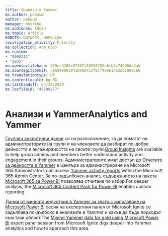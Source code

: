 ```yaml
---
title: Анализи и Yammer
ms.author: pebaum
author: pebaum
manager: mnirkhe
ms.audience: Admin
ms.topic: article
ROBOTS: NOINDEX, NOFOLLOW
localization_priority: Priority
ms.collection: Adm_O365
ms.custom:
- "9000311"
- "1935"
ms.openlocfilehash: 269cc3269c97207f83598790c8cb4c74898da5ab
ms.sourcegitcommit: cead49883943b0eb413f8cf4be617a32b5099cb6
ms.translationtype: HT
ms.contentlocale: bg-BG
ms.lasthandoff: 04/24/2020
ms.locfileid: "43799277"
---
```

# <a name="analytics-and-yammer"></a><span data-ttu-id="0f9b0-102">Анализи и Yammer</span><span class="sxs-lookup"><span data-stu-id="0f9b0-102">Analytics and Yammer</span></span>

<span data-ttu-id="0f9b0-103">[Групови аналитични данни](https://support.office.com/article/view-group-insights-in-yammer-73f9fa6d-d442-4f25-9194-d5317c9328ab) са на разположение, за да помагат на администраторите на групи и на членовете да разбират по-добре дейността и ангажираността на своите групи.</span><span class="sxs-lookup"><span data-stu-id="0f9b0-103">[Group Insights](https://support.office.com/article/view-group-insights-in-yammer-73f9fa6d-d442-4f25-9194-d5317c9328ab) are available to help group admins and members better understand activity and engagement in their groups.</span></span> <span data-ttu-id="0f9b0-104">Администраторите имат достъп до [Отчетите за дейността в Yammer](https://docs.microsoft.com/office365/admin/activity-reports/yammer-activity-report) в Центъра за администриране на Microsoft 365.</span><span class="sxs-lookup"><span data-stu-id="0f9b0-104">Administrators can access [Yammer activity reports](https://docs.microsoft.com/office365/admin/activity-reports/yammer-activity-report) within the Microsoft 365 Admin Center.</span></span> <span data-ttu-id="0f9b0-105">За по-задълбочен анализ, [съдържанието на пакета Microsoft 365 за Power BI](https://docs.microsoft.com/office365/admin/usage-analytics/enable-usage-analytics) позволява отчитане по избор.</span><span class="sxs-lookup"><span data-stu-id="0f9b0-105">For deeper analysis, the [Microsoft 365 Content Pack for Power BI](https://docs.microsoft.com/office365/admin/usage-analytics/enable-usage-analytics) enables custom reporting.</span></span>

<span data-ttu-id="0f9b0-106">[Данни от минната индустрия в Yammer за злато с използване на Microsoft Power BI](https://aka.ms/MiningYammerDataIgnite2017) сесия на експертния панел от Microsoft Ignite се задълбава по-дълбоко в анализите в Yammer и какъв да бъде подходът към тази област.</span><span class="sxs-lookup"><span data-stu-id="0f9b0-106">The [Mining Yammer data for gold using Microsoft Power BI](https://aka.ms/MiningYammerDataIgnite2017) expert panel session from Microsoft Ignite digs deeper into Yammer analytics and how to approach this area.</span></span>
